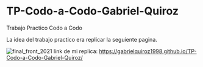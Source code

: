 # TP-Codo-a-Codo-Gabriel-Quiroz
Trabajo Practico Codo a Codo

La idea del trabajo practico era replicar la seguiente pagina.

![final_front_2021](https://github.com/GabrielQuiroz1998/TP-Codo-a-Codo-Gabriel-Quiroz/assets/124428344/3a73d6e9-7271-4928-8b87-70315e22ec06)
link de mi replica: https://gabrielquiroz1998.github.io/TP-Codo-a-Codo-Gabriel-Quiroz/
